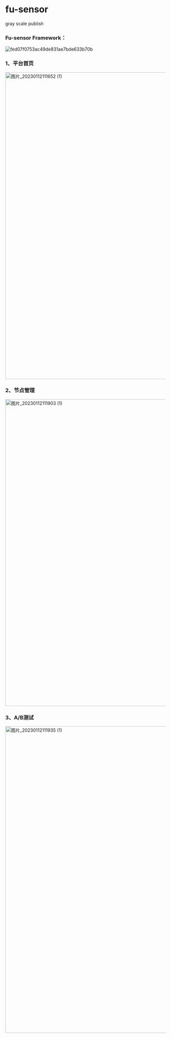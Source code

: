 # fu-sensor
gray scale publish

### Fu-sensor Framework：
![fed07f0753ac49de831ae7bde633b70b](https://user-images.githubusercontent.com/69375398/218378755-138f92bd-2053-40c6-86f4-2fba6c2e14dd.png)


### 1、平台首页
<img width="960" alt="图片_20230112111652 (1)" src="https://user-images.githubusercontent.com/69375398/218379106-40c50a01-607d-4ea2-8448-cf17904158e7.png">

### 2、节点管理
<img width="960" alt="图片_20230112111903 (1)" src="https://user-images.githubusercontent.com/69375398/218379125-aaac2c64-f14a-4593-ab07-852f2194fb99.png">

### 3、A/B测试
<img width="960" alt="图片_20230112111935 (1)" src="https://user-images.githubusercontent.com/69375398/218379136-8b56de0e-3d56-418d-9081-eff2cb3b45f0.png">
